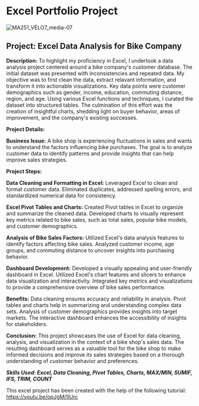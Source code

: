 # Excel Portfolio Project
![MA251_VÈLO7_media-07](https://github.com/s-k96/Excel-Portfolio-Project/assets/150070489/ca72a4f7-8fe6-4bc2-b1c4-621e4628f749)

## Project: Excel Data Analysis for Bike Company 

**Description:** To highlight my proficiency in Excel, I undertook a data analysis project centered around a bike company's customer database. 
The initial dataset was presented with inconsistencies and repeated data. My objective was to first clean the data, extract relavant information, 
and transform it into actionable visualizations. Key data points were customer demographics such as gender, income, education, commuting distance, 
region, and age. Using various Excel functions and techniques, I curated the dataset into structured tables. The culmination of this effort was the creation 
of insightful charts, shedding light on buyer behavior, areas of improvement, and the company's existing successes.

**Project Details:**

**Business Issue:**
A bike shop is experiencing fluctuations in sales and wants to understand the factors influencing bike purchases. The goal is to analyze customer data to identify patterns and provide insights that can help improve sales strategies.

**Project Steps:**

**Data Cleaning and Formatting in Excel:** Leveraged Excel to clean and format customer data.
Eliminated duplicates, addressed spelling errors, and standardized numerical data for consistency.

**Excel Pivot Tables and Charts:** Created Pivot tables in Excel to organize and summarize the cleaned data.
Developed charts to visually represent key metrics related to bike sales, such as total sales, popular bike models, and customer demographics.

**Analysis of Bike Sales Factors:** 
Utilized Excel's data analysis features to identify factors affecting bike sales.
Analyzed customer income, age groups, and commuting distance to uncover insights into purchasing behavior.

**Dashboard Development:** Developed a visually appealing and user-friendly dashboard in Excel.
Utilized Excel's chart features and slicers to enhance data visualization and interactivity.
Integrated key metrics and visualizations to provide a comprehensive overview of bike sales performance.

**Benefits:** Data cleaning ensures accuracy and reliability in analysis.
Pivot tables and charts help in summarizing and understanding complex data sets.
Analysis of customer demographics provides insights into target markets.
The interactive dashboard enhances the accessibility of insights for stakeholders.

**Conclusion:** This project showcases the use of Excel for data cleaning, analysis, and visualization in the context of a bike shop's sales data. The resulting dashboard serves as a valuable tool for the bike shop to make informed decisions and improve its sales strategies based on a thorough understanding of customer behavior and preferences.

***Skills Used: Excel, Data Cleaning, Pivot Tables, Charts, MAX/MIN, SUMIF, IFS, TRIM, COUNT***

This excel project has been created with the help of the following tutorial:
https://youtu.be/opJgMj1IUrc
